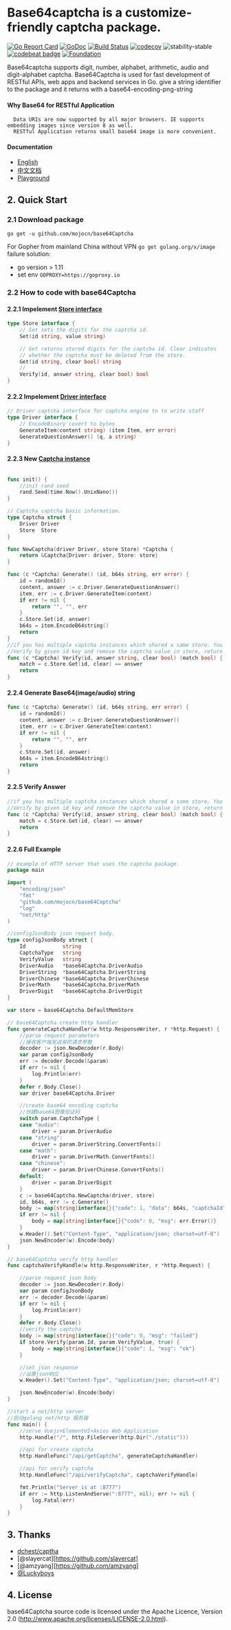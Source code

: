 # Base64captcha is a customize-friendly captcha package.
[![Go Report Card](https://goreportcard.com/badge/github.com/mojocn/base64Captcha)](https://goreportcard.com/report/github.com/mojocn/base64Captcha)
[![GoDoc](https://godoc.org/github.com/mojocn/base64Captcha?status.svg)](https://godoc.org/github.com/mojocn/base64Captcha)
[![Build Status](https://travis-ci.org/mojocn/base64Captcha.svg?branch=master)](https://travis-ci.org/mojocn/base64Captcha)
[![codecov](https://codecov.io/gh/mojocn/base64Captcha/branch/master/graph/badge.svg)](https://codecov.io/gh/mojocn/base64Captcha)
![stability-stable](https://img.shields.io/badge/stability-stable-brightgreen.svg)
[![codebeat badge](https://codebeat.co/badges/650029a5-fcea-4416-925e-277e2f178e96)](https://codebeat.co/projects/github-com-mojocn-base64captcha-master)
[![Foundation](https://img.shields.io/badge/Golang-Foundation-green.svg)](http://golangfoundation.org)

Base64captcha supports digit, number, alphabet, arithmetic, audio and digit-alphabet captcha.
Base64Captcha is used for fast development of RESTful APIs, web apps and backend services in Go.
give a string identifier to the package and it returns with a base64-encoding-png-string

#### Why Base64 for RESTful Application
      Data URIs are now supported by all major browsers. IE supports embedding images since version 8 as well.
      RESTful Application returns small base64 image is more convenient.

#### Documentation

* [English](https://godoc.org/github.com/mojocn/base64Captcha)
* [中文文档](https://github.com/mojocn/base64Captcha/blob/master/README_zh.md)
* [Playground](https://captcha.mojotv.cn)


## 2. Quick Start

### 2.1 Download package
    go get -u github.com/mojocn/base64Captcha
For Gopher from mainland China without VPN `go get golang.org/x/image` failure solution:
- go version > 1.11
- set env `GOPROXY=https://goproxy.io`

### 2.2 How to code with base64Captcha

#### 2.2.1 Impelement [Store interface](/base64Captcha/blob/master/interface_store.go) 
```go
type Store interface {
	// Set sets the digits for the captcha id.
	Set(id string, value string)

	// Get returns stored digits for the captcha id. Clear indicates
	// whether the captcha must be deleted from the store.
	Get(id string, clear bool) string
	//
	Verify(id, answer string, clear bool) bool
}

```

#### 2.2.2 Impelement [Driver interface](/base64Captcha/blob/master/interface_driver.go)
```go
// Driver captcha interface for captcha engine to to write staff
type Driver interface {
	// EncodeBinary covert to bytes
	GenerateItem(content string) (item Item, err error)
	GenerateQuestionAnswer() (q, a string)
}
```

#### 2.2.3 New [Captcha instance]((/base64Captcha/blob/master/captcha.go))
```go

func init() {
	//init rand seed
	rand.Seed(time.Now().UnixNano())
}

// Captcha captcha basic information.
type Captcha struct {
	Driver Driver
	Store  Store
}

func NewCaptcha(driver Driver, store Store) *Captcha {
	return &Captcha{Driver: driver, Store: store}
}

func (c *Captcha) Generate() (id, b64s string, err error) {
	id = randomId()
	content, answer := c.Driver.GenerateQuestionAnswer()
	item, err := c.Driver.GenerateItem(content)
	if err != nil {
		return "", "", err
	}
	c.Store.Set(id, answer)
	b64s = item.EncodeB64string()
	return
}
//if you has multiple captcha instances which shared a same store. You may want to use `store.Verify` method instead.
//Verify by given id key and remove the captcha value in store, return boolean value.
func (c *Captcha) Verify(id, answer string, clear bool) (match bool) {
	match = c.Store.Get(id, clear) == answer
	return
}

```
#### 2.2.4 Generate Base64(image/audio) string
```go
func (c *Captcha) Generate() (id, b64s string, err error) {
	id = randomId()
	content, answer := c.Driver.GenerateQuestionAnswer()
	item, err := c.Driver.GenerateItem(content)
	if err != nil {
		return "", "", err
	}
	c.Store.Set(id, answer)
	b64s = item.EncodeB64string()
	return
}
```
#### 2.2.5 Verify Answer
```go
//if you has multiple captcha instances which shared a same store. You may want to use `store.Verify` method instead.
//Verify by given id key and remove the captcha value in store, return boolean value.
func (c *Captcha) Verify(id, answer string, clear bool) (match bool) {
	match = c.Store.Get(id, clear) == answer
	return
}
```

#### 2.2.6 Full Example

```go
// example of HTTP server that uses the captcha package.
package main

import (
	"encoding/json"
	"fmt"
	"github.com/mojocn/base64Captcha"
	"log"
	"net/http"
)

//configJsonBody json request body.
type configJsonBody struct {
	Id            string
	CaptchaType   string
	VerifyValue   string
	DriverAudio   *base64Captcha.DriverAudio
	DriverString  *base64Captcha.DriverString
	DriverChinese *base64Captcha.DriverChinese
	DriverMath    *base64Captcha.DriverMath
	DriverDigit   *base64Captcha.DriverDigit
}

var store = base64Captcha.DefaultMemStore

// base64Captcha create http handler
func generateCaptchaHandler(w http.ResponseWriter, r *http.Request) {
	//parse request parameters
	//接收客户端发送来的请求参数
	decoder := json.NewDecoder(r.Body)
	var param configJsonBody
	err := decoder.Decode(&param)
	if err != nil {
		log.Println(err)
	}
	defer r.Body.Close()
	var driver base64Captcha.Driver

	//create base64 encoding captcha
	//创建base64图像验证码
	switch param.CaptchaType {
	case "audio":
		driver = param.DriverAudio
	case "string":
		driver = param.DriverString.ConvertFonts()
	case "math":
		driver = param.DriverMath.ConvertFonts()
	case "chinese":
		driver = param.DriverChinese.ConvertFonts()
	default:
		driver = param.DriverDigit
	}
	c := base64Captcha.NewCaptcha(driver, store)
	id, b64s, err := c.Generate()
	body := map[string]interface{}{"code": 1, "data": b64s, "captchaId": id, "msg": "success"}
	if err != nil {
		body = map[string]interface{}{"code": 0, "msg": err.Error()}
	}
	w.Header().Set("Content-Type", "application/json; charset=utf-8")
	json.NewEncoder(w).Encode(body)
}

// base64Captcha verify http handler
func captchaVerifyHandle(w http.ResponseWriter, r *http.Request) {

	//parse request json body
	decoder := json.NewDecoder(r.Body)
	var param configJsonBody
	err := decoder.Decode(&param)
	if err != nil {
		log.Println(err)
	}
	defer r.Body.Close()
	//verify the captcha
	body := map[string]interface{}{"code": 0, "msg": "failed"}
	if store.Verify(param.Id, param.VerifyValue, true) {
		body = map[string]interface{}{"code": 1, "msg": "ok"}
	}

	//set json response
	//设置json响应
	w.Header().Set("Content-Type", "application/json; charset=utf-8")

	json.NewEncoder(w).Encode(body)
}

//start a net/http server
//启动golang net/http 服务器
func main() {
	//serve Vuejs+ElementUI+Axios Web Application
	http.Handle("/", http.FileServer(http.Dir("./static")))

	//api for create captcha
	http.HandleFunc("/api/getCaptcha", generateCaptchaHandler)

	//api for verify captcha
	http.HandleFunc("/api/verifyCaptcha", captchaVerifyHandle)

	fmt.Println("Server is at :8777")
	if err := http.ListenAndServe(":8777", nil); err != nil {
		log.Fatal(err)
	}
}
```


## 3. Thanks

- [dchest/captha](https://github.com/dchest/captcha)
- [@slayercat][https://github.com/slayercat]
- [@amzyang][https://github.com/amzyang]
- [@Luckyboys](https://github.com/Luckyboys)

## 4. License

base64Captcha source code is licensed under the Apache Licence, Version 2.0
(http://www.apache.org/licenses/LICENSE-2.0.html).

